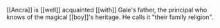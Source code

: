[[Ancra]] is [[well]] acquainted [[with]] Gale's father, the principal who knows of the magical [[boy]]'s heritage. He calls it "their family religion".
